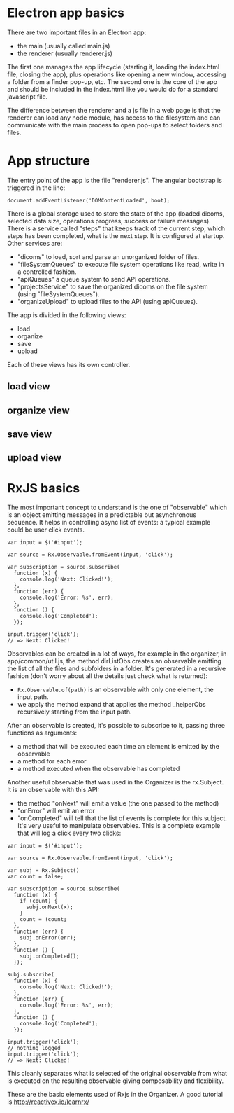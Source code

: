 # Electron app basics

There are two important files in an Electron app:
- the main (usually called main.js)
- the renderer (usually renderer.js)

The first one manages the app lifecycle (starting it, loading the index.html file, closing the app), plus operations like opening a new window, accessing a folder from a finder pop-up, etc.
The second one is the core of the app and should be included in the index.html like you would do for a standard javascript file.

The difference between the renderer and a js file in a web page is that the renderer can load any node module, has access to the filesystem and can communicate with the main process to open pop-ups to select folders and files.


# App structure

The entry point of the app is the file "renderer.js".
The angular bootstrap is triggered in the line:
```
document.addEventListener('DOMContentLoaded', boot);
```
There is a global storage used to store the state of the app (loaded dicoms, selected data size, operations progress, success or failure messages).
There is a service called "steps" that keeps track of the current step, which steps has been completed, what is the next step. It is configured at startup.
Other services are:
- "dicoms" to load, sort and parse an unorganized folder of files.
- "fileSystemQueues" to execute file system operations like read, write in a controlled fashion.
- "apiQueues" a queue system to send API operations.
- "projectsService" to save the organized dicoms on the file system (using "fileSystemQueues").
- "organizeUpload" to upload files to the API (using apiQueues).

The app is divided in the following views:
- load
- organize
- save
- upload

Each of these views has its own controller.

## load view

## organize view

## save view

## upload view


# RxJS basics

The most important concept to understand is the one of "observable" which is an object emitting messages in a predictable but asynchronous sequence.
It helps in controlling async list of events: a typical example could be user click events.

```
var input = $('#input');

var source = Rx.Observable.fromEvent(input, 'click');

var subscription = source.subscribe(
  function (x) {
    console.log('Next: Clicked!');
  },
  function (err) {
    console.log('Error: %s', err);
  },
  function () {
    console.log('Completed');
  });

input.trigger('click');
// => Next: Clicked!
```

Observables can be created in a lot of ways, for example in the organizer, in app/common/util.js, the method dirListObs creates an observable emitting the list of all the files and subfolders in a folder. It's generated in a recursive fashion (don't worry about all the details just check what is returned):
- `Rx.Observable.of(path)` is an observable with only one element, the input path.
- we apply the method expand that applies the method _helperObs recursively starting from the input path.

After an observable is created, it's possible to subscribe to it, passing three functions as arguments:
- a method that will be executed each time an element is emitted by the observable
- a method for each error
- a method executed when the observable has completed

Another useful observable that was used in the Organizer is the rx.Subject. It is an observable with this API:
- the method "onNext" will emit a value (the one passed to the method)
- "onError" will emit an error
- "onCompleted" will tell that the list of events is complete for this subject.
It's very useful to manipulate observables.
This is a complete example that will log a click every two clicks:
```
var input = $('#input');

var source = Rx.Observable.fromEvent(input, 'click');

var subj = Rx.Subject()
var count = false;

var subscription = source.subscribe(
  function (x) {
    if (count) {
      subj.onNext(x);
    }
    count = !count;
  },
  function (err) {
    subj.onError(err);
  },
  function () {
    subj.onCompleted();
  });

subj.subscribe(
  function (x) {
    console.log('Next: Clicked!');
  },
  function (err) {
    console.log('Error: %s', err);
  },
  function () {
    console.log('Completed');
  });

input.trigger('click');
// nothing logged
input.trigger('click');
// => Next: Clicked!
```

This cleanly separates what is selected of the original observable from what is executed on the resulting observable giving composability and flexibility.

These are the basic elements used of Rxjs in the Organizer. A good tutorial is http://reactivex.io/learnrx/


